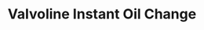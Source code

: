 ---
title: "Valvoline Instant Oil Change"
url: /rindge/valvoline-instant-oil-change/
shop: car repair
---